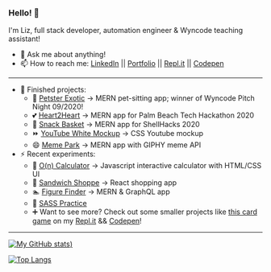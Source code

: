 ### Hello! 👋

I'm Liz, full stack developer, automation engineer & Wyncode teaching assistant!

- 💬 Ask me about anything!
- 📫 How to reach me: [LinkedIn](https://www.linkedin.com/in/eawatkins/) || [Portfolio](https://www.liz-watkins.com) || [Repl.it](https://repl.it/@ewatkins) || [Codepen](https://codepen.io/eaw/)

<hr/>

- 📌 Finished projects:
  - 🐍 [Petster Exotic](https://github.com/wyncode/C38_snakes_on_a_repo) -> MERN pet-sitting app; winner of Wyncode Pitch Night 09/2020!
  - 💕 [Heart2Heart](https://github.com/Cal9233/heart2heart) -> MERN app for Palm Beach Tech Hackathon 2020
  - 🧺 [Snack Basket](https://github.com/e-a-w/snack-basket) -> MERN app for ShellHacks 2020
  - ⏩ [YouTube White Mockup](https://github.com/e-a-w/youtubewhite-mockup) -> CSS Youtube mockup
  - 😄 [Meme Park](https://github.com/e-a-w/Meme-Park) -> MERN app with GIPHY meme API
- ⚡ Recent experiments:
  - 🧮 [O(n) Calculator](https://github.com/e-a-w/algorithm-calculator) -> Javascript interactive calculator with HTML/CSS UI
  - 🥪 [Sandwich Shoppe](https://github.com/e-a-w/sandwich-shoppe) -> React shopping app
  - 🏊 [Figure Finder](https://github.com/e-a-w/figure-finder) -> MERN & GraphQL app
  - 📐 [SASS Practice](https://github.com/e-a-w/sass-scss-practice)
  - ➕ Want to see more? Check out some smaller projects like [this card game](https://repl.it/@ewatkins/cardgame-1) on my [Repl.it](https://repl.it/@ewatkins) && [Codepen](https://codepen.io/eaw/)!

<hr/>

[![My GitHub stats](https://github-readme-stats-six-woad.vercel.app/api?username=e-a-w&count_private=true&show_icons=true&theme=vue))](https://github.com/anuraghazra/github-readme-stats)

[![Top Langs](https://github-readme-stats-six-woad.vercel.app/api/top-langs/?username=e-a-w&count_private=true&langs_count=10&theme=vue&layout=compact)](https://github.com/anuraghazra/github-readme-stats)
